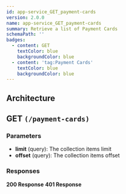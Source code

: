 ```yaml
---
id: app-service_GET_payment-cards
version: 2.0.0
name: app-service_GET_payment-cards
summary: Retrieve a list of Payment Cards
schemaPath: ''
badges:
  - content: GET
    textColor: blue
    backgroundColor: blue
  - content: 'tag:Payment Cards'
    textColor: blue
    backgroundColor: blue
---
```

## Architecture
<NodeGraph />



## GET `(/payment-cards)`

### Parameters
- **limit** (query): The collection items limit
- **offset** (query): The collection items offset




### Responses
**200 Response**
<SchemaViewer file="response-200.json" maxHeight="500" id="response-200" />
      **401 Response**
<SchemaViewer file="response-401.json" maxHeight="500" id="response-401" />
